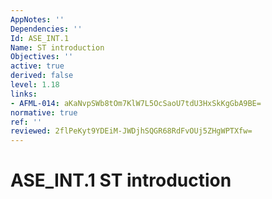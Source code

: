 ```yaml
---
AppNotes: ''
Dependencies: ''
Id: ASE_INT.1
Name: ST introduction
Objectives: ''
active: true
derived: false
level: 1.18
links:
- AFML-014: aKaNvpSWb8tOm7KlW7L5OcSaoU7tdU3HxSkKgGbA9BE=
normative: true
ref: ''
reviewed: 2flPeKyt9YDEiM-JWDjhSQGR68RdFvOUj5ZHgWPTXfw=
---
```


# ASE_INT.1 ST introduction